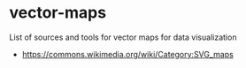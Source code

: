 # vector-maps
List of sources and tools for vector maps for data visualization

- https://commons.wikimedia.org/wiki/Category:SVG_maps
